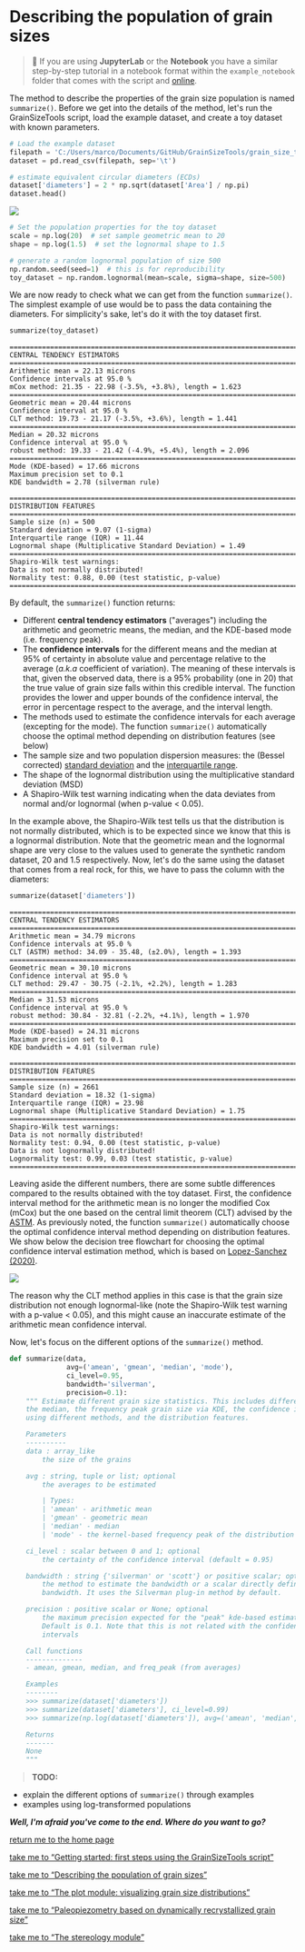 # Describing the population of grain sizes

> 📣 If you are using **JupyterLab** or the **Notebook** you have a similar step-by-step tutorial in a notebook format within the ``example_notebook`` folder that comes with the script and [online](https://github.com/marcoalopez/GrainSizeTools/blob/master/grain_size_tools/example_notebooks/grain_size_description.ipynb).

The method to describe the properties of the grain size population is named ``summarize()``. Before we get into the details of the method, let's run the GrainSizeTools script, load the example dataset, and create a toy dataset with known parameters.

```python
# Load the example dataset
filepath = 'C:/Users/marco/Documents/GitHub/GrainSizeTools/grain_size_tools/DATA/data_set.txt'
dataset = pd.read_csv(filepath, sep='\t')

# estimate equivalent circular diameters (ECDs)
dataset['diameters'] = 2 * np.sqrt(dataset['Area'] / np.pi)
dataset.head()
```

![](https://github.com/marcoalopez/GrainSizeTools/blob/master/FIGURES/dataframe_output_newcol.png?raw=true)

```python
# Set the population properties for the toy dataset
scale = np.log(20)  # set sample geometric mean to 20
shape = np.log(1.5)  # set the lognormal shape to 1.5

# generate a random lognormal population of size 500
np.random.seed(seed=1)  # this is for reproducibility
toy_dataset = np.random.lognormal(mean=scale, sigma=shape, size=500)
```

We are now ready to check what we can get from the function `summarize()`. The simplest example of use would be to pass the data containing the diameters. For simplicity's sake, let's do it with the toy dataset first.

```python
summarize(toy_dataset)
```

```
============================================================================
CENTRAL TENDENCY ESTIMATORS
============================================================================
Arithmetic mean = 22.13 microns
Confidence intervals at 95.0 %
mCox method: 21.35 - 22.98 (-3.5%, +3.8%), length = 1.623
============================================================================
Geometric mean = 20.44 microns
Confidence interval at 95.0 %
CLT method: 19.73 - 21.17 (-3.5%, +3.6%), length = 1.441
============================================================================
Median = 20.32 microns
Confidence interval at 95.0 %
robust method: 19.33 - 21.42 (-4.9%, +5.4%), length = 2.096
============================================================================
Mode (KDE-based) = 17.66 microns
Maximum precision set to 0.1
KDE bandwidth = 2.78 (silverman rule)
 
============================================================================
DISTRIBUTION FEATURES
============================================================================
Sample size (n) = 500
Standard deviation = 9.07 (1-sigma)
Interquartile range (IQR) = 11.44
Lognormal shape (Multiplicative Standard Deviation) = 1.49
============================================================================
Shapiro-Wilk test warnings:
Data is not normally distributed!
Normality test: 0.88, 0.00 (test statistic, p-value)
============================================================================
```

By default, the `summarize()` function returns:

- Different **central tendency estimators** ("averages") including the arithmetic and geometric means, the median, and the KDE-based mode (i.e. frequency peak).
- The **confidence intervals** for the different means and the median at 95% of certainty in absolute value and percentage relative to the average (*a.k.a* coefficient of variation). The meaning of these intervals is that, given the observed data, there is a 95% probability (one in 20) that the true value of grain size falls within this credible interval. The function provides the lower and upper bounds of the confidence interval, the error in percentage respect to the average, and the interval length.
- The methods used to estimate the confidence intervals for each average (excepting for the mode). The function `summarize()` automatically choose the optimal method depending on distribution features (see below)
- The sample size and two population dispersion measures: the (Bessel corrected) [standard deviation](https://en.wikipedia.org/wiki/Standard_deviation) and the [interquartile range](https://en.wikipedia.org/wiki/Interquartile_range).
- The shape of the lognormal distribution using the multiplicative standard deviation (MSD)
- A Shapiro-Wilk test warning indicating when the data deviates from normal and/or lognormal (when p-value < 0.05).

In the example above, the Shapiro-Wilk test tells us that the distribution is not normally distributed, which is to be expected since we know that this is a lognormal distribution. Note that the geometric mean and the lognormal shape are very close to the values used to generate the synthetic random dataset, 20 and 1.5 respectively. Now, let's do the same using the dataset that comes from a real rock, for this, we have to pass the column with the diameters:

```python
summarize(dataset['diameters'])
```

```
============================================================================
CENTRAL TENDENCY ESTIMATORS
============================================================================
Arithmetic mean = 34.79 microns
Confidence intervals at 95.0 %
CLT (ASTM) method: 34.09 - 35.48, (±2.0%), length = 1.393
============================================================================
Geometric mean = 30.10 microns
Confidence interval at 95.0 %
CLT method: 29.47 - 30.75 (-2.1%, +2.2%), length = 1.283
============================================================================
Median = 31.53 microns
Confidence interval at 95.0 %
robust method: 30.84 - 32.81 (-2.2%, +4.1%), length = 1.970
============================================================================
Mode (KDE-based) = 24.31 microns
Maximum precision set to 0.1
KDE bandwidth = 4.01 (silverman rule)
 
============================================================================
DISTRIBUTION FEATURES
============================================================================
Sample size (n) = 2661
Standard deviation = 18.32 (1-sigma)
Interquartile range (IQR) = 23.98
Lognormal shape (Multiplicative Standard Deviation) = 1.75
============================================================================
Shapiro-Wilk test warnings:
Data is not normally distributed!
Normality test: 0.94, 0.00 (test statistic, p-value)
Data is not lognormally distributed!
Lognormality test: 0.99, 0.03 (test statistic, p-value)
============================================================================
```

Leaving aside the different numbers, there are some subtle differences compared to the results obtained with the toy dataset. First, the confidence interval method for the arithmetic mean is no longer the modified Cox (mCox) but the one based on the central limit theorem (CLT) advised by the [ASTM](https://en.wikipedia.org/wiki/ASTM_International). As previously noted, the function ```summarize()``` automatically choose the optimal confidence interval method depending on distribution features. We show below the decision tree flowchart for choosing the optimal confidence interval estimation method, which is based on [Lopez-Sanchez (2020)](https://doi.org/10.1016/j.jsg.2020.104042).

![](https://github.com/marcoalopez/GrainSizeTools/blob/master/FIGURES/avg_map.png?raw=true)

The reason why the CLT method applies in this case is that the grain size distribution not enough lognormal-like (note the Shapiro-Wilk test warning with a p-value < 0.05), and this might cause an inaccurate estimate of the arithmetic mean confidence interval.

Now, let's focus on the different options of the ``summarize()`` method.

```python
def summarize(data,
              avg=('amean', 'gmean', 'median', 'mode'),
              ci_level=0.95,
              bandwidth='silverman',
              precision=0.1):
    """ Estimate different grain size statistics. This includes different means,
    the median, the frequency peak grain size via KDE, the confidence intervals
    using different methods, and the distribution features.

    Parameters
    ----------
    data : array_like
        the size of the grains

    avg : string, tuple or list; optional
        the averages to be estimated

        | Types:
        | 'amean' - arithmetic mean
        | 'gmean' - geometric mean
        | 'median' - median
        | 'mode' - the kernel-based frequency peak of the distribution

    ci_level : scalar between 0 and 1; optional
        the certainty of the confidence interval (default = 0.95)

    bandwidth : string {'silverman' or 'scott'} or positive scalar; optional
        the method to estimate the bandwidth or a scalar directly defining the
        bandwidth. It uses the Silverman plug-in method by default.

    precision : positive scalar or None; optional
        the maximum precision expected for the "peak" kde-based estimator.
        Default is 0.1. Note that this is not related with the confidence
        intervals

    Call functions
    --------------
    - amean, gmean, median, and freq_peak (from averages)

    Examples
    --------
    >>> summarize(dataset['diameters'])
    >>> summarize(dataset['diameters'], ci_level=0.99)
    >>> summarize(np.log(dataset['diameters']), avg=('amean', 'median', 'mode'))

    Returns
    -------
    None
    """
```



> **TODO:**
- explain the different options of ``summarize()`` through examples
- examples using log-transformed populations



***Well, I'm afraid you've come to the end. Where do you want to go?***

[return me to the home page](https://marcoalopez.github.io/GrainSizeTools/)  

[take me to “Getting started: first steps using the GrainSizeTools script”](https://github.com/marcoalopez/GrainSizeTools/blob/master/DOCS/_first_steps.md)

[take me to “Describing the population of grain sizes”](https://github.com/marcoalopez/GrainSizeTools/blob/master/DOCS/_describe.md)

[take me to “The plot module: visualizing grain size distributions”](https://github.com/marcoalopez/GrainSizeTools/blob/master/DOCS/_Plot_module.md)

[take me to “Paleopiezometry based on dynamically recrystallized grain size”](https://github.com/marcoalopez/GrainSizeTools/blob/master/DOCS/_Paleopizometry.md)

[take me to “The stereology module”](https://github.com/marcoalopez/GrainSizeTools/blob/master/DOCS/_Stereology_module.md)